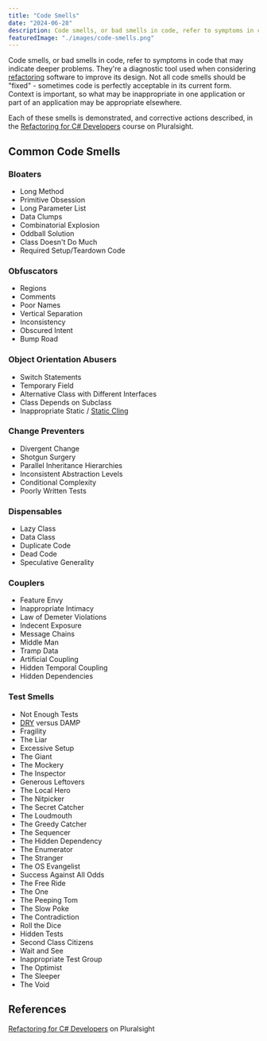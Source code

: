 ```yaml
---
title: "Code Smells"
date: "2024-06-28"
description: Code smells, or bad smells in code, refer to symptoms in code that may indicate deeper problems.
featuredImage: "./images/code-smells.png"
---
```


Code smells, or bad smells in code, refer to symptoms in code that may indicate deeper problems. They're a diagnostic tool used when considering [refactoring](/practices/refactoring/) software to improve its design. Not all code smells should be "fixed" - sometimes code is perfectly acceptable in its current form. Context is important, so what may be inappropriate in one application or part of an application may be appropriate elsewhere.

Each of these smells is demonstrated, and corrective actions described, in the [Refactoring for C# Developers](https://www.pluralsight.com/courses/refactoring-csharp-developers) course on Pluralsight.

## Common Code Smells

### Bloaters

- Long Method
- Primitive Obsession
- Long Parameter List
- Data Clumps
- Combinatorial Explosion
- Oddball Solution
- Class Doesn't Do Much
- Required Setup/Teardown Code

### Obfuscators

- Regions
- Comments
- Poor Names
- Vertical Separation
- Inconsistency
- Obscured Intent
- Bump Road

### Object Orientation Abusers

- Switch Statements
- Temporary Field
- Alternative Class with Different Interfaces
- Class Depends on Subclass
- Inappropriate Static / [Static Cling](/antipatterns/static-cling/)

### Change Preventers

- Divergent Change
- Shotgun Surgery
- Parallel Inheritance Hierarchies
- Inconsistent Abstraction Levels
- Conditional Complexity
- Poorly Written Tests

### Dispensables

- Lazy Class
- Data Class
- Duplicate Code
- Dead Code
- Speculative Generality

### Couplers

- Feature Envy
- Inappropriate Intimacy
- Law of Demeter Violations
- Indecent Exposure
- Message Chains
- Middle Man
- Tramp Data
- Artificial Coupling
- Hidden Temporal Coupling
- Hidden Dependencies

### Test Smells

- Not Enough Tests
- [DRY](/principles/dont-repeat-yourself/) versus DAMP
- Fragility
- The Liar
- Excessive Setup
- The Giant
- The Mockery
- The Inspector
- Generous Leftovers
- The Local Hero
- The Nitpicker
- The Secret Catcher
- The Loudmouth
- The Greedy Catcher
- The Sequencer
- The Hidden Dependency
- The Enumerator
- The Stranger
- The OS Evangelist
- Success Against All Odds
- The Free Ride
- The One
- The Peeping Tom
- The Slow Poke
- The Contradiction
- Roll the Dice
- Hidden Tests
- Second Class Citizens
- Wait and See
- Inappropriate Test Group
- The Optimist
- The Sleeper
- The Void

## References

[Refactoring for C# Developers](https://www.pluralsight.com/courses/refactoring-csharp-developers) on Pluralsight
